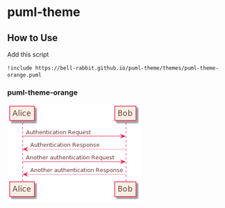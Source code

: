 # puml-theme
## How to Use
Add this script
```
!include https://bell-rabbit.github.io/puml-theme/themes/puml-theme-orange.puml
```

### puml-theme-orange
<img src="/example/puml-theme-orange-1.png" alt="example"/>
